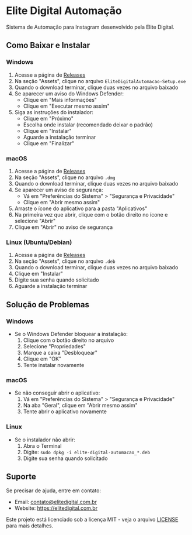 # Elite Digital Automação

Sistema de Automação para Instagram desenvolvido pela Elite Digital.

## Como Baixar e Instalar

### Windows

1. Acesse a página de [Releases](https://github.com/AmiltonBrune/ellitedigital-releases/releases)
2. Na seção "Assets", clique no arquivo `EliteDigitalAutomacao-Setup.exe`
3. Quando o download terminar, clique duas vezes no arquivo baixado
4. Se aparecer um aviso do Windows Defender:
   - Clique em "Mais informações"
   - Clique em "Executar mesmo assim"
5. Siga as instruções do instalador:
   - Clique em "Próximo"
   - Escolha onde instalar (recomendado deixar o padrão)
   - Clique em "Instalar"
   - Aguarde a instalação terminar
   - Clique em "Finalizar"

### macOS

1. Acesse a página de [Releases](https://github.com/AmiltonBrune/ellitedigital-releases/releases)
2. Na seção "Assets", clique no arquivo `.dmg`
3. Quando o download terminar, clique duas vezes no arquivo baixado
4. Se aparecer um aviso de segurança:
   - Vá em "Preferências do Sistema" > "Segurança e Privacidade"
   - Clique em "Abrir mesmo assim"
5. Arraste o ícone do aplicativo para a pasta "Aplicativos"
6. Na primeira vez que abrir, clique com o botão direito no ícone e selecione "Abrir"
7. Clique em "Abrir" no aviso de segurança

### Linux (Ubuntu/Debian)

1. Acesse a página de [Releases](https://github.com/AmiltonBrune/ellitedigital-releases/releases)
2. Na seção "Assets", clique no arquivo `.deb`
3. Quando o download terminar, clique duas vezes no arquivo baixado
4. Clique em "Instalar"
5. Digite sua senha quando solicitado
6. Aguarde a instalação terminar

## Solução de Problemas

### Windows
- Se o Windows Defender bloquear a instalação:
  1. Clique com o botão direito no arquivo
  2. Selecione "Propriedades"
  3. Marque a caixa "Desbloquear"
  4. Clique em "OK"
  5. Tente instalar novamente

### macOS
- Se não conseguir abrir o aplicativo:
  1. Vá em "Preferências do Sistema" > "Segurança e Privacidade"
  2. Na aba "Geral", clique em "Abrir mesmo assim"
  3. Tente abrir o aplicativo novamente

### Linux
- Se o instalador não abrir:
  1. Abra o Terminal
  2. Digite: `sudo dpkg -i elite-digital-automacao_*.deb`
  3. Digite sua senha quando solicitado

## Suporte

Se precisar de ajuda, entre em contato:
- Email: contato@elitedigital.com.br
- Website: https://elitedigital.com.br

Este projeto está licenciado sob a licença MIT - veja o arquivo [LICENSE](LICENSE) para mais detalhes. 